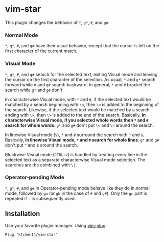 vim-star
========

This plugin changes the behavior of `*`, `g*`, `#`, and `g#`.

### Normal Mode

`*`, `g*`, `#`, and `g#` have their usual behavior, except that the cursor is
left on the first character of the current match.

### Visual Mode

`*`, `g*`, `#`, and `g#` search for the selected text, exiting Visual mode and
leaving the cursor on the first character of the selection. As usual, `*` and
`g*` search forward while `#` and `g#` search backward. In general, `*` and `#`
bracket the search while `g*` and `g#` don't.

In characterwise Visual mode, with `*` and `#`, if the selected text would be
matched by a search beginning with `\<`, then `\<` is added to the beginning of
the search. Likewise, if the selected text would be matched by a search ending
with `\>`, then `\>` is added to the end of the search. Basically, **in
characterwise Visual mode, if you selected whole words then `*` and `#` search
for whole words**. `g*` and `g#` don't put `\<` and `\>` around the search.

In linewise Visual mode (`V`), `*` and `#` surround the search with `^` and `$`.
Basically, **in linewise Visual mode, `*` and `#` search for whole lines**. `g*`
and `g#` don't put `^` and `$` around the search.

Blockwise Visual mode (`CTRL-v`) is handled by treating every line in the
selected text as a separate characterwise Visual mode selection. The searches
are the combined with `\|`.

### Operator-pending Mode

`*`, `g*`, `#`, and `g#` in Operator-pending mode behave like they do in normal
mode, followed by `gn` (or `gN` in the case of `#` and `g#`). Only the `gn` part
is repeated if `.` is subsequently used.

Installation
------------

Use your favorite plugin manager. Using [vim-plug]:

```vim
Plug 'ktchen14/vim-star'
```

[vim-plug]: https://github.com/junegunn/vim-plug
